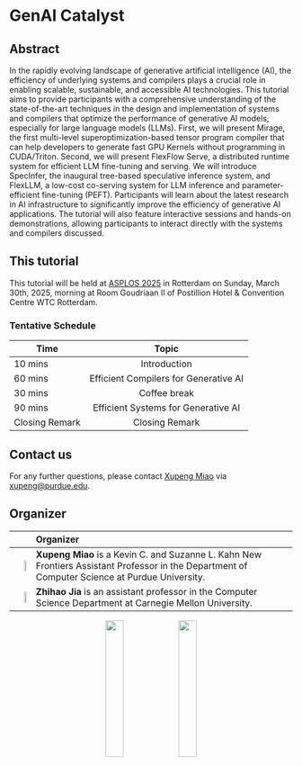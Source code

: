 # GenAI Catalyst

## Abstract

In the rapidly evolving landscape of generative artificial intelligence (AI), the efficiency of underlying systems and compilers plays a crucial role in enabling scalable, sustainable, and accessible AI technologies. This tutorial aims to provide participants with a comprehensive understanding of the state-of-the-art techniques in the design and implementation of systems and compilers that optimize the performance of generative AI models, especially for large language models (LLMs). First, we will present Mirage, the first multi-level superoptimization-based tensor program compiler that can help developers to generate fast GPU Kernels without programming in CUDA/Triton. Second, we will present FlexFlow Serve, a distributed runtime system for efficient LLM fine-tuning and serving. We will introduce SpecInfer, the inaugural tree-based speculative inference system, and FlexLLM, a low-cost co-serving system for LLM inference and parameter-efficient fine-tuning (PEFT). Participants will learn about the latest research in AI infrastructure to significantly improve the efficiency of generative AI applications. The tutorial will also feature interactive sessions and hands-on demonstrations, allowing participants to interact directly with the systems and compilers discussed.

## This tutorial

This tutorial will be held at [ASPLOS 2025](https://www.asplos-conference.org/asplos2025/) in Rotterdam on Sunday, March 30th, 2025, morning at Room Goudriaan II of Postillion Hotel & Convention Centre WTC Rotterdam.

### Tentative Schedule

| Time  | Topic | 
| ------------- | :-------------: | 
|10 mins|Introduction|
|60 mins|Efficient Compilers for Generative AI|
|30 mins|Coffee break|
|90 mins|Efficient Systems for Generative AI|
|Closing Remark|Closing Remark|

## Contact us
For any further questions, please contact [Xupeng Miao](https://hsword.github.io) via <xupeng@purdue.edu>. 

## Organizer

|  |  Organizer |
| ------------- | :------------- |
| <img src="https://hsword.github.io/assets/img/photo_me.jpg" width=20% align=right> |**Xupeng Miao** is a Kevin C. and Suzanne L. Kahn New Frontiers Assistant Professor in the Department of Computer Science at Purdue University. |
|<img src="https://www.cs.cmu.edu/~zhihaoj2/photo.jpg" width=20% align=right>|**Zhihao Jia** is an assistant professor in the Computer Science Department at Carnegie Mellon University. |

<p align="center">
 <img src="https://www.asplos-conference.org/wp-content/uploads/2024/06/ASPLOS2025-Logo-black-1.png" width=25%>
 <img src="https://catalyst.cs.cmu.edu/img/logo/catalyst.svg" width=25%>
</p>
